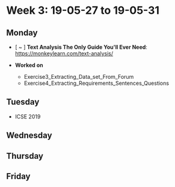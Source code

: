 # Week 3: 19-05-27 to 19-05-31

## Monday

- [ ~ ] **Text Analysis The Only Guide You'll Ever Need**: https://monkeylearn.com/text-analysis/

- **Worked on**
  - Exercise3_Extracting_Data_set_From_Forum
  - Exercise4_Extracting_Requirements_Sentences_Questions

## Tuesday

- ICSE 2019
  
## Wednesday

## Thursday

## Friday